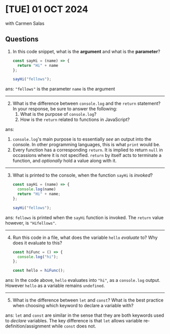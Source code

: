 # [TUE] 01 OCT 2024
with Carmen Salas

## Questions
1. In this code snippet, what is the **argument** and what is the **parameter**?
    
    ```jsx
    const sayHi = (name) => {
      return "Hi" + name
    };
    
    sayHi("fellows");
    
    ```

ans:
`"fellows"` is the parameter
`name` is the argument

---
    
2. What is the difference between `console.log` and the `return` statement? In your response, be sure to answer the following:
    1. What is the purpose of `console.log`?
    2. How is the `return` related to functions in JavaScript?
   
ans:
1. `console.log`'s main purpose is to essentially _see_ an output into the console. In other programming languages, this is what `print` would be.
2. Every function has a corresponding `return`. It is implied to return `null` in occassions where it is not specified. `return` by itself acts to terminate a function, and _optionally_ hold a value along with it.

---

3. What is printed to the console, when the function `sayHi` is *invoked*?
    
    ```jsx
    const sayHi = (name) => {
      console.log(name)
      return "Hi" + name;
    };
    
    sayHi("fellows");
    
    ```

ans:
`fellows` is printed when the `sayHi` function is invoked. The `return` value however, is `"Hifellows"`.

---

4. Run this code in a file, what does the variable `hello` *evaluate* to? Why does it evaluate to this?
    
    ```jsx
    const hiFunc = () => {
      console.log("hi");
    };
    
    const hello = hiFunc();
    
    ```
    
ans:
In the code above, `hello` evaluates into `"hi"`, as a `console.log` output. However `hello` as a variable remains `undefined`.

---

5. What is the difference between `let` and `const`? What is the best practice when choosing which keyword to declare a variable with?

ans:
`let` and `const` are similar in the sense that they are both keywords used to _declare_ variables. The key difference is that `let` allows variable re-definition/assignment while `const` does not.